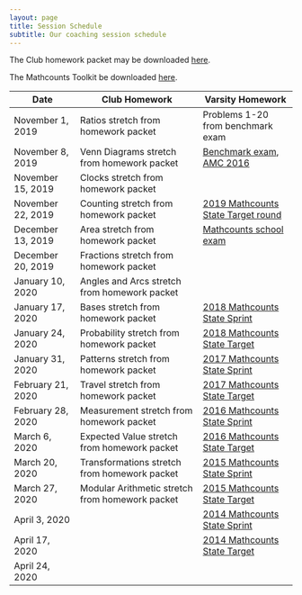 ```yaml
---
layout: page
title: Session Schedule
subtitle: Our coaching session schedule
---
```


The Club homework packet may be downloaded <a href="/files/Homework%20Packet.pdf">here</a>.

The Mathcounts Toolkit be downloaded <a href="/files/Mathcounts%20Toolkit.pdf">here</a>.

| Date | Club Homework | Varsity Homework |
| ------------- |-------------| ----|
|November 1, 2019 | Ratios stretch from homework packet | Problems 1-20 from benchmark exam
|November 8, 2019 | Venn Diagrams stretch from homework packet | <a href="/files/RMS%201920B%20Exam.pdf" target="_blank">Benchmark exam</a>, <a href="https://artofproblemsolving.com/wiki/index.php/2016_AMC_8_Problems" target="_blank">AMC 2016</a>
|November 15, 2019 | Clocks stretch from homework packet |
|November 22, 2019 | Counting stretch from homework packet | <a href="https://www.mathcounts.org/sites/default/files/2019%20State%20Competition%20Target%20Round.pdf">2019 Mathcounts State Target round</a> 
|December 13, 2019 | Area stretch from homework packet | <a href="/files/RMS%201920M%20Exam.pdf" target="_blank">Mathcounts school exam</a>
|December 20, 2019 | Fractions stretch from homework packet | 
|January 10, 2020 | Angles and Arcs stretch from homework packet | 
|January 17, 2020 | Bases stretch from homework packet | <a href="https://www.mathcounts.org/sites/default/files/u5328/2018%20State%20Sprint%20Round.pdf">2018 Mathcounts State Sprint</a>
|January 24, 2020 | Probability stretch from homework packet | <a href="https://www.mathcounts.org/sites/default/files/u5328/2018%20State%20Target%20Round.pdf">2018 Mathcounts State Target</a>
|January 31, 2020 | Patterns stretch from homework packet | <a href="https://www.mathcounts.org/sites/default/files/u5328/2017%20State%20Sprint%20Round.pdf">2017 Mathcounts State Sprint</a>
|February 21, 2020 | Travel stretch from homework packet |  <a href="https://www.mathcounts.org/sites/default/files/u5328/2017%20State%20Target%20Round.pdf">2017 Mathcounts State Target</a>
|February 28, 2020 | Measurement stretch from homework packet | <a href="https://www.mathcounts.org/sites/default/files/u1706/2016%20State%20Sprint.pdf">2016 Mathcounts State Sprint</a>
|March 6, 2020 | Expected Value stretch from homework packet |  <a href="https://www.mathcounts.org/sites/default/files/u1706/2016%20State%20Target.pdf">2016 Mathcounts State Target</a>
|March 20, 2020 | Transformations stretch from homework packet | <a href="https://www.scarsdaleschools.k12.ny.us/cms/lib5/NY01001205/Centricity/Domain/398/2015%20State%20Competition%20Sprint%20Round.pdf">2015 Mathcounts State Sprint</a>
|March 27, 2020 | Modular Arithmetic stretch from homework packet | <a href="https://www.scarsdaleschools.k12.ny.us/cms/lib5/NY01001205/Centricity/Domain/398/2015%20State%20Competition%20Target%20Round.pdf">2015 Mathcounts State Target</a>
|April 3, 2020 | | <a href="https://samsmathclub.com/Forum/index.php?action=dlattach;topic=35.0;attach=43">2014 Mathcounts State Sprint</a>
|April 17, 2020 | | <a href="https://samsmathclub.com/Forum/index.php?action=dlattach;topic=35.0;attach=44">2014 Mathcounts State Target</a>
|April 24, 2020 | | 